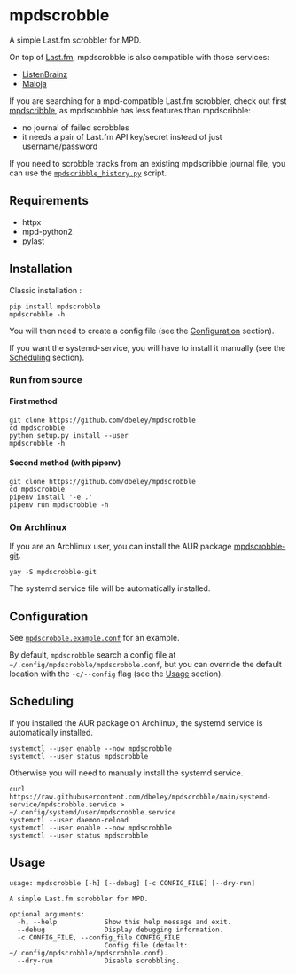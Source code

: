 # mpdscrobble

A simple Last.fm scrobbler for MPD.

On top of [Last.fm](https://www.last.fm/home), mpdscrobble is also compatible with those services:
- [ListenBrainz](https://listenbrainz.org/)
- [Maloja](https://github.com/krateng/maloja)

If you are searching for a mpd-compatible Last.fm scrobbler, check out first [mpdscribble](https://github.com/MusicPlayerDaemon/mpdscribble), as mpdscrobble has less features than mpdscribble:
- no journal of failed scrobbles
- it needs a pair of Last.fm API key/secret instead of just username/password

If you need to scrobble tracks from an existing mpdscribble journal file, you can use the [`mpdscribble_history.py`](https://github.com/dbeley/mpdscrobble/blob/main/mpdscribble_history.py) script.

## Requirements

- httpx
- mpd-python2
- pylast

## Installation

Classic installation :

```
pip install mpdscrobble
mpdscrobble -h
```
You will then need to create a config file (see the [Configuration](#Configuration) section).

If you want the systemd-service, you will have to install it manually (see the [Scheduling](#Scheduling) section).

### Run from source

#### First method

```
git clone https://github.com/dbeley/mpdscrobble
cd mpdscrobble
python setup.py install --user
mpdscrobble -h
```

#### Second method (with pipenv)

```
git clone https://github.com/dbeley/mpdscrobble
cd mpdscrobble
pipenv install '-e .'
pipenv run mpdscrobble -h
```

### On Archlinux

If you are an Archlinux user, you can install the AUR package [mpdscrobble-git](https://aur.archlinux.org/packages/mpdscrobble-git).

```
yay -S mpdscrobble-git
```

The systemd service file will be automatically installed.

## Configuration

See [`mpdscrobble.example.conf`](https://github.com/dbeley/mpdscrobble/blob/main/mpdscrobble.example.conf) for an example.

By default, `mpdscrobble` search a config file at `~/.config/mpdscrobble/mpdscrobble.conf`, but you can override the default location with the `-c/--config` flag (see the [Usage](#Usage) section).

## Scheduling

If you installed the AUR package on Archlinux, the systemd service is automatically installed.
```
systemctl --user enable --now mpdscrobble
systemctl --user status mpdscrobble
```

Otherwise you will need to manually install the systemd service.
```
curl https://raw.githubusercontent.com/dbeley/mpdscrobble/main/systemd-service/mpdscrobble.service > ~/.config/systemd/user/mpdscrobble.service
systemctl --user daemon-reload
systemctl --user enable --now mpdscrobble
systemctl --user status mpdscrobble
```

## Usage

```
usage: mpdscrobble [-h] [--debug] [-c CONFIG_FILE] [--dry-run]

A simple Last.fm scrobbler for MPD.

optional arguments:
  -h, --help            Show this help message and exit.
  --debug               Display debugging information.
  -c CONFIG_FILE, --config_file CONFIG_FILE
                        Config file (default: ~/.config/mpdscrobble/mpdscrobble.conf).
  --dry-run             Disable scrobbling.
```
